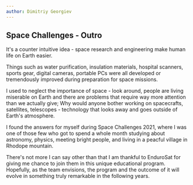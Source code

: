 ```yaml
---
author: Dimitriy Georgiev
---
```

## Space Challenges - Outro

It's a counter intuitive idea - space research and engineering make human life on Earth easier.

Things such as water purification, insulation materials, hospital scanners, sports gear, digital cameras, portable PCs were all developed or tremendously improved during preparation for space missions.

I used to neglect the importance of space - look around, people are living miserable on Earth and there are problems that require way more attention than we actually give;
Why would anyone bother working on spacecrafts, satellites, telescopes - technology that looks away and goes outside of Earth's atmosphere.

I found the answers for myself during Space Challenges 2021, where I was one of those few who got to spend a whole month studying about astronomy, physics, meeting bright people, and living in a peacful village in Rhodope mountain.

There's not more I can say other than that I am thankful to EnduroSat for giving me chance to join them in this unique educational program.
Hopefully, as the team envisions, the program and the outcome of it will evolve in something truly remarkable in the following years.                                                
